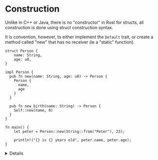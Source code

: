 # Construction

Unlike in C++ or Java, there is no "constructor" in Rust for structs, all
construction is done using struct construction syntax.

It is convention, however, to either implement the `Default` trait, or create a
method called "new" that has no receiver (ie a "static" function).

```rust,editable
struct Person {
    name: String,
    age: u8,
}

impl Person {
  pub fn new(name: String, age: u8) -> Person {
    Person {
      name,
      age
    }
  }

  pub fn new_birth(name: String) -> Person {
    Self::new(name, 0)
  }
}

fn main() {
    let peter = Person::new(String::from("Peter"), 23);

    println!("{} is {} years old", peter.name, peter.age);
}
```

<details>

* Mention the `Self` static scope accessor, it allows you to access any method of a struct.

* In fact, dot method call syntax is just syntactic sugar, you can even access methods with &self receiver parameters by explicitly passing structs in to the first parameter, eg `Person::display(&peter)` if it had such a method `display(&self)`.

* Mention it is likely better to take string references and clone them in the construction methods, but we wanted to keep the example simple and consistent with others.

</details>